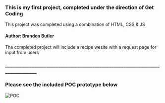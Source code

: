 ### This is my first project, completed under the direction of Get Coding
This project was completed using a combination of HTML, CSS & JS 

#### Author: Brandon Butler

The completed project will include a recipe wesite with a request page for input from users

### _____________________________________________________________________________
### Please see the included POC prototype below

![POC](https://github.com/BrandonButler123/Tutorial1/blob/main/website1POC.jpg)